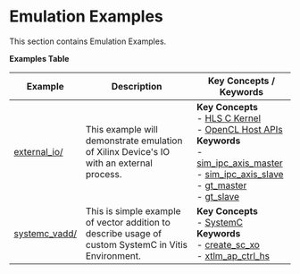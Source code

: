 Emulation Examples
==================================
This section contains Emulation Examples.

 __Examples Table__ 

Example        | Description           | Key Concepts / Keywords 
---------------|-----------------------|-------------------------
[external_io/][]|This example will demonstrate emulation of Xilinx Device's IO with an external process.|__Key__ __Concepts__<br> - [HLS C Kernel](https://www.xilinx.com/html_docs/xilinx2021_1/vitis_doc/devckernels.html#hxx1556235054362)<br> - [OpenCL Host APIs](https://www.xilinx.com/html_docs/xilinx2021_1/vitis_doc/opencl_programming.html)<br>__Keywords__<br> - [sim_ipc_axis_master](https://www.xilinx.com/html_docs/xilinx2021_1/vitis_doc/runemulation1.html#sbn1601597712644__section_g3t_2s2_nnb)<br> - [sim_ipc_axis_slave](https://www.xilinx.com/html_docs/xilinx2021_1/vitis_doc/runemulation1.html#sbn1601597712644__section_g3t_2s2_nnb)<br> - [gt_master](https://www.xilinx.com/html_docs/xilinx2021_1/vitis_doc/runemulation1.html#sbn1601597712644__section_gsg_11m_nnb)<br> - [gt_slave](https://www.xilinx.com/html_docs/xilinx2021_1/vitis_doc/runemulation1.html#sbn1601597712644__section_c3g_pzl_nnb)
[systemc_vadd/][]|This is simple example of vector addition to describe usage of custom SystemC in Vitis Environment.|__Key__ __Concepts__<br> - [SystemC](https://www.xilinx.com/html_docs/xilinx2021_1/vitis_doc/runemulation1.html#cmo1619037605921)<br>__Keywords__<br> - [create_sc_xo](https://www.xilinx.com/html_docs/xilinx2021_1/vitis_doc/runemulation1.html#rgl1621883070991)<br> - [xtlm_ap_ctrl_hs](https://www.xilinx.com/html_docs/xilinx2021_1/vitis_doc/runemulation1.html#pkt1621882955152)

[.]:.
[external_io/]:external_io/
[systemc_vadd/]:systemc_vadd/
